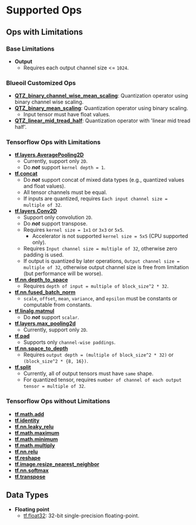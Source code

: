 # Supported Ops
## Ops with Limitations
### Base Limitations
- **Output**
    - Requires each output channel size <= `1024`.

### Blueoil Customized Ops
- **[QTZ_binary_channel_wise_mean_scaling](https://github.com/blue-oil/blueoil/blob/620ba3b404dea142ff53461206c31e987b26cb6e/blueoil/converter/core/operators.py#L2352)**: Quantization operator using binary channel wise scaling.
- **[QTZ_binary_mean_scaling](https://github.com/blue-oil/blueoil/blob/620ba3b404dea142ff53461206c31e987b26cb6e/blueoil/converter/core/operators.py#L709)**: Quantization operator using binary scaling.
    - Input tensor must have float values.
- **[QTZ_linear_mid_tread_half](https://github.com/blue-oil/blueoil/blob/620ba3b404dea142ff53461206c31e987b26cb6e/blueoil/converter/core/operators.py#L1373)**: Quantization operator with 'linear mid tread half'.

### Tensorflow Ops with Limitations
- **[tf.layers.AveragePooling2D](https://www.tensorflow.org/versions/r1.15/api_docs/python/tf/layers/AveragePooling2D)**
    - Currently, support only `2D`.
    - Do ***not*** support `kernel depth = 1`.
- **[tf.concat](https://www.tensorflow.org/versions/r1.15/api_docs/python/tf/concat)**
    - Do ***not*** support concat of mixed data types (e.g., quantized values and float values).
    - All tensor channels must be equal. 
    - If inputs are quantized, requires `Each input channel size = multiple of 32`.
- **[tf.layers.Conv2D](https://www.tensorflow.org/versions/r1.15/api_docs/python/tf/layers/Conv2D)**
    - Support only convolution `2D`.
    - Do ***not*** support transpose.
    - Requires `kernel size = 1x1` or `3x3` or `5x5`.
        - Accelerator is not supported `kernel size = 5x5` (CPU supported only).
    - Requires `Input channel size = multiple of 32`, otherwise zero padding is used.
    - If output is quantized by later operations, `Output channel size = multiple of 32`, otherwise output channel size is free from limitation (but performance will be worse).
- **[tf.nn.depth_to_space](https://www.tensorflow.org/versions/r1.15/api_docs/python/tf/nn/depth_to_space)**
    - Requires `depth of input = multiple of block_size^2 * 32`.
- **[tf.nn.fused_batch_norm](https://www.tensorflow.org/versions/r1.15/api_docs/python/tf/nn/fused_batch_norm)**
    - `scale`, `offset`, `mean`, `variance`, and `epsilon` must be constants or computable from constants.
- **[tf.linalg.matmul](https://www.tensorflow.org/versions/r1.15/api_docs/python/tf/linalg/matmul)**
    - Do ***not*** support `scalar`.
- **[tf.layers.max_pooling2d](https://www.tensorflow.org/versions/r1.15/api_docs/python/tf/layers/max_pooling2d)**
     - Currently, support only `2D`.
- **[tf.pad](https://www.tensorflow.org/versions/r1.15/api_docs/python/tf/pad)**
    - Supports only `channel-wise paddings`.
- **[tf.nn.space_to_depth](https://www.tensorflow.org/versions/r1.15/api_docs/python/tf/nn/space_to_depth)**
    - Requires `output depth = (multiple of block_size^2 * 32)` or `(block_size^2 * {8, 16})`.
- **[tf.split](https://www.tensorflow.org/versions/r1.15/api_docs/python/tf/split)**
    - Currently, all of output tensors must have `same` shape.
    - For quantized tensor, requires `number of channel of each output tensor = multiple of 32`.

###  Tensorflow Ops without Limitations
- **[tf.math.add](https://www.tensorflow.org/versions/r1.15/api_docs/python/tf/math/add)**
- **[tf.identity](https://www.tensorflow.org/versions/r1.15/api_docs/python/tf/identity)**
- **[tf.nn.leaky_relu](https://www.tensorflow.org/versions/r1.15/api_docs/python/tf/nn/leaky_relu)**
- **[tf.math.maximum](https://www.tensorflow.org/versions/r1.15/api_docs/python/tf/math/maximum)**
- **[tf.math.minimum](https://www.tensorflow.org/versions/r1.15/api_docs/python/tf/math/minimum)**
- **[tf.math.multiply](https://www.tensorflow.org/versions/r1.15/api_docs/python/tf/math/multiply)**
- **[tf.nn.relu](https://www.tensorflow.org/versions/r1.15/api_docs/python/tf/nn/relu)**
- **[tf.reshape](https://www.tensorflow.org/versions/r1.15/api_docs/python/tf/reshape)**
- **[tf.image.resize_nearest_neighbor](https://www.tensorflow.org/versions/r1.15/api_docs/python/tf/image/resize_nearest_neighbor)**
- **[tf.nn.softmax](https://www.tensorflow.org/versions/r1.15/api_docs/python/tf/nn/softmax)**
- **[tf.transpose](https://www.tensorflow.org/versions/r1.15/api_docs/python/tf/transpose)**


## Data Types
- **Floating point**
    - [tf.float32](https://www.tensorflow.org/api_docs/python/tf#float32): 32-bit single-precision floating-point.
